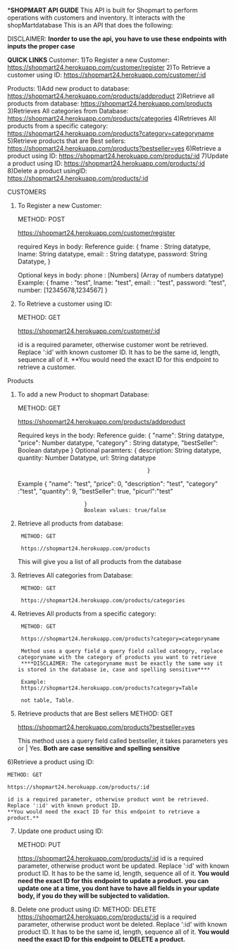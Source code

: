 ***SHOPMART API GUIDE**
This API is built for Shopmart to perform operations with customers and inventory.
It interacts with the shopMartdatabase
This is an API that does the following: 

DISCLAIMER: **Inorder to use the api, you have to use these endpoints with inputs the proper case**


**QUICK LINKS**
Customer:
1)To Register a new Customer: https://shopmart24.herokuapp.com/customer/register
2)To Retrieve a customer using ID: https://shopmart24.herokuapp.com/customer/:id

Products:
1)Add new product to database: https://shopmart24.herokuapp.com/products/addproduct
2)Retrieve all products from database: https://shopmart24.herokuapp.com/products
3)Retrieves All categories from Database: https://shopmart24.herokuapp.com/products/categories
4)Retrieves All products from a specific category: https://shopmart24.herokuapp.com/products?category=categoryname
5)Retrieve products that are Best sellers: https://shopmart24.herokuapp.com/products?bestseller=yes
6)Retrieve a product using ID:  https://shopmart24.herokuapp.com/products/:id
7)Update a product using ID: https://shopmart24.herokuapp.com/products/:id
8)Delete a product usingID: https://shopmart24.herokuapp.com/products/:id


CUSTOMERS
1) To Register a new Customer: 
    
    METHOD: POST

    https://shopmart24.herokuapp.com/customer/register

    required Keys in body: 
      Reference guide:
                        {
                            fname : String datatype, 
                            lname: String datatype,
                            email: : String datatype, 
                            password: String Datatype,
                                                         }
            

    Optional keys in body:          phone : [Numbers] 
                                (Array of numbers datatype) 
    Example:
                {
                    fname : "test", 
                    lname: "test",
                    email: : "test",
                    password: "test",
                    number:  [12345678,1234567]
                                                  }

2) To Retrieve a customer using ID:
    
    METHOD: GET

    https://shopmart24.herokuapp.com/customer/:id

    id is a required parameter, otherwise customer wont be retrieved.
    Replace ':id' with known customer ID. It has to be the same id, length, sequence all of it.
    **You would need the exact ID for this endpoint to retrieve a customer.

Products

1) To add a new Product to shopmart Database:
    
    METHOD: GET

    https://shopmart24.herokuapp.com/products/addproduct
  

    Required keys in the body:
    Reference guide:
                        {
                            "name": String datatype,
                            "price": Number datatype,
                            "category" : String datatype,
                            "bestSeller": Boolean datatype 
                                                               }
    Optional paramters:
                {
                    description: String datatype,
                    quantity: Number Datatype,
                    url: String datatype

                                                }
                  

    Example
                {
                        "name": "test", 
                        "price": 0,
                        "description": "test", 
                        "category" :"test", 
                        "quantity": 9,
                        "bestSeller": true, 
                        "picurl":"test" 

                            }
                            Boolean values: true/false
2) Retrieve all products from database:
      
        METHOD: GET

        https://shopmart24.herokuapp.com/products
    
    
    This will give you a list of all products from the database



3) Retrieves All categories from Database:
        
        METHOD: GET

        https://shopmart24.herokuapp.com/products/categories

4) Retrieves All products from a specific category:
    
        METHOD: GET
        
        https://shopmart24.herokuapp.com/products?category=categoryname

        Method uses a query field a query field called cateogry, replace categoryname with the category of products you want to retrieve
        ****DISCLAIMER: The categoryname must be exactly the same way it is stored in the database ie, case and spelling sensitive****

        Example:
        https://shopmart24.herokuapp.com/products?category=Table

        not table, Table.

5) Retrieve products that are Best sellers
    METHOD: GET
    
    https://shopmart24.herokuapp.com/products?bestseller=yes


    This method uses a query field called bestseller, it takes parameters yes or | Yes.
    **Both are case sensitive and spelling sensitive**


6)Retrieve a product using ID:
    
    METHOD: GET

    https://shopmart24.herokuapp.com/products/:id

    id is a required parameter, otherwise product wont be retrieved.
    Replace ':id' with known product ID.
    **You would need the exact ID for this endpoint to retrieve a product.**


7) Update one product using ID:
    
    METHOD: PUT

    https://shopmart24.herokuapp.com/products/:id
    id is a required parameter, otherwise product wont be updated.
    Replace ':id' with known product ID. It has to be the same id, length, sequence all of it.
    **You would need the exact ID for this endpoint to update a product.**
    **you can update one at a time, you dont have to have all fields in your update body, if you do they will be subjected to validation.**


8) Delete one product using ID:
     METHOD: DELETE
        https://shopmart24.herokuapp.com/products/:id
 is a required parameter, otherwise product wont be deleted.
    Replace ':id' with known product ID. It has to be the same id, length, sequence all of it.
    **You would need the exact ID for this endpoint to DELETE a product.**
 


